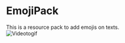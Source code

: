 # EmojiPack
This is a resource pack to add emojis on texts.  
![Videotogif](https://user-images.githubusercontent.com/75207466/118384532-a60e0c00-b641-11eb-8a6c-abd2a94f4911.gif)
